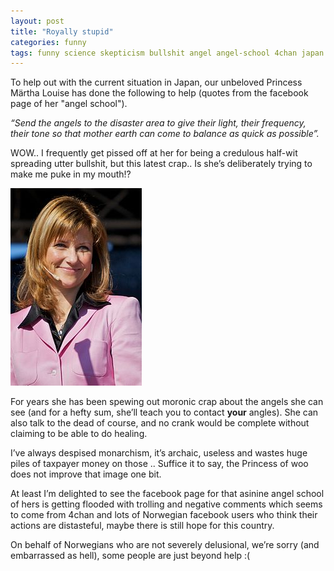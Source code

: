```yaml
---
layout: post
title: "Royally stupid"
categories: funny 
tags: funny science skepticism bullshit angel angel-school 4chan japan martha-louise norway princess waybackmachine
---
```


To help out with the current situation in Japan, our unbeloved Princess Märtha Louise has done the following to help (quotes from the facebook page of her "angel school").

*“Send the angels to the disaster area to give their light, their frequency, their tone so that mother earth can come to balance as quick as possible”.*

WOW.. I frequently get pissed off at her for being a credulous half-wit spreading utter bullshit,  but this latest crap..  Is she’s deliberately trying to make me puke in my mouth!?

![Martha Louise, royally stupid](/images/2011-stupid-princess.jpg)

For years she has been spewing out moronic crap about the angels she can see (and for a hefty sum, she’ll teach you to contact **your** angles). She can also talk to the dead of course, and no crank would be complete without claiming to be able to do healing.

I’ve always despised monarchism, it’s archaic, useless and wastes huge piles of taxpayer money on those <censored>.. Suffice it to say, the Princess of woo does not improve that image one bit.

At least I’m delighted to see the facebook page for that asinine angel school of hers is getting flooded with trolling and negative comments which seems to come from 4chan and lots of Norwegian facebook users who think their actions are distasteful, maybe there is still hope for this country.

On behalf of Norwegians who are not severely delusional, we’re sorry (and embarrassed as hell), some people are just beyond help :(


